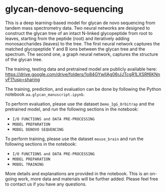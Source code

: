 # glycan-denovo-sequencing

This is a deep learning-based model for glycan de novo sequencing from tandem mass spectrometry data. Two neural networks are designed to construct the glycan tree of an intact N-linked glycopeptide from root to leaves, starting from the peptide (root) and iteratively adding monosaccharides (leaves) to the tree. The first neural network captures the matched glycopeptide Y and B ions between the glycan tree and the spectrum. The second one, a graph neural network, captures the structure of the glycan tree.

The training, testing data and pretrained model are publicly available here: 
https://drive.google.com/drive/folders/1o84GYwIlAg06rJJTcgR1LXSRf6KNnvF1?usp=sharing

The training, prediction, and evaluation can be done by following the Python notebook `aa.glycan_manuscript.ipynb`.

To perform evaluation, please use the dataset `Demo_IgG_Orbitrap` and the pretrained model, and run the following sections in the notebook:
- `I/O FUNCTIONS and DATA PRE-PROCESSING`
- `MODEL PREPARATION`
- `MODEL DENOVO SEQUENCING`

To perform training, please use the dataset `mouse_brain` and run the following sections in the notebook:
- `I/O FUNCTIONS and DATA PRE-PROCESSING`
- `MODEL PREPARATION`
- `MODEL TRAINING`

More details and explanations are provided in the notebook. This is an on-going work, more data and materials will be further added. Please feel free to contact us if you have any questions.
